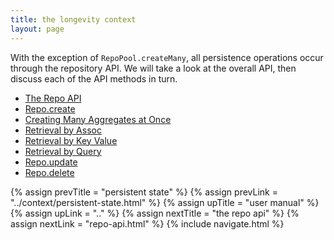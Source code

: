 ```yaml
---
title: the longevity context
layout: page
---
```


With the exception of `RepoPool.createMany`, all persistence
operations occur through the repository API. We will take a look at
the overall API, then discuss each of the API methods in turn.

- [The Repo API](repo-api.html)
- [Repo.create](create.html)
- [Creating Many Aggregates at Once](create-many.html)
- [Retrieval by Assoc](retrieve-assoc.html)
- [Retrieval by Key Value](retrieve-keyval.html)
- [Retrieval by Query](query.html)
- [Repo.update](update.html)
- [Repo.delete](delete.html)

{% assign prevTitle = "persistent state" %}
{% assign prevLink = "../context/persistent-state.html" %}
{% assign upTitle = "user manual" %}
{% assign upLink = ".." %}
{% assign nextTitle = "the repo api" %}
{% assign nextLink = "repo-api.html" %}
{% include navigate.html %}

